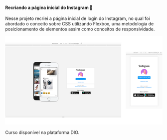 #### Recriando a página inicial do Instagram :camera_flash:

Nesse projeto recriei a página inicial de login do Instagram, no qual foi abordado o conceito sobre CSS utilizando Flexbox, uma metodologia de posicionamento de elementos assim como conceitos de responsividade.

![alt text](https://github.com/tatimoraes/instagram.dio/blob/master/img/projeto_insta.png)

Curso disponível na plataforma DIO.

